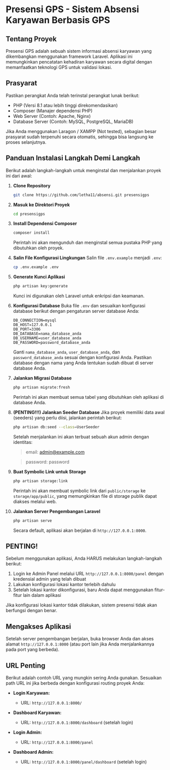 # Presensi GPS - Sistem Absensi Karyawan Berbasis GPS

## Tentang Proyek

Presensi GPS adalah sebuah sistem informasi absensi karyawan yang dikembangkan menggunakan framework Laravel. Aplikasi ini memungkinkan pencatatan kehadiran karyawan secara digital dengan memanfaatkan teknologi GPS untuk validasi lokasi.

## Prasyarat

Pastikan perangkat Anda telah terinstal perangkat lunak berikut:

- PHP (Versi 8.1 atau lebih tinggi direkomendasikan)
- Composer (Manajer dependensi PHP)
- Web Server (Contoh: Apache, Nginx)
- Database Server (Contoh: MySQL, PostgreSQL, MariaDB)

Jika Anda menggunakan Laragon / XAMPP (Not tested), sebagian besar prasyarat sudah terpenuhi secara otomatis, sehingga bisa langsung ke proses selanjutnya.

## Panduan Instalasi Langkah Demi Langkah

Berikut adalah langkah-langkah untuk menginstal dan menjalankan proyek ini dari awal:

1.  **Clone Repository**
    ```bash
    git clone https://github.com/letha11/absensi.git presensigps
    ```

2.  **Masuk ke Direktori Proyek**
    ```bash
    cd presensigps
    ```

3.  **Install Dependensi Composer**
    ```bash
    composer install
    ```
    Perintah ini akan mengunduh dan menginstal semua pustaka PHP yang dibutuhkan oleh proyek.

4.  **Salin File Konfigurasi Lingkungan**
    Salin file `.env.example` menjadi `.env`:
    ```bash
    cp .env.example .env
    ```

5.  **Generate Kunci Aplikasi**
    ```bash
    php artisan key:generate
    ```
    Kunci ini digunakan oleh Laravel untuk enkripsi dan keamanan.

6.  **Konfigurasi Database**
    Buka file `.env` dan sesuaikan konfigurasi database berikut dengan pengaturan server database Anda:
    ```env
    DB_CONNECTION=mysql
    DB_HOST=127.0.0.1
    DB_PORT=3306
    DB_DATABASE=nama_database_anda
    DB_USERNAME=user_database_anda
    DB_PASSWORD=password_database_anda
    ```
    Ganti `nama_database_anda`, `user_database_anda`, dan `password_database_anda` sesuai dengan konfigurasi Anda. Pastikan database dengan nama yang Anda tentukan sudah dibuat di server database Anda.

7.  **Jalankan Migrasi Database**
    ```bash
    php artisan migrate:fresh
    ```
    Perintah ini akan membuat semua tabel yang dibutuhkan oleh aplikasi di database Anda.

8.  **(PENTING!!!) Jalankan Seeder Database**
    Jika proyek memiliki data awal (seeders) yang perlu diisi, jalankan perintah berikut:
    ```bash
    php artisan db:seed --class=UserSeeder
    ```
    Setelah menjalankan ini akan terbuat sebuah akun admin dengan identitas:

    > email: admin@example.com

    > password: password

9.  **Buat Symbolic Link untuk Storage**
    ```bash
    php artisan storage:link
    ```
    Perintah ini akan membuat symbolic link dari `public/storage` ke `storage/app/public`, yang memungkinkan file di storage publik dapat diakses melalui web.

10. **Jalankan Server Pengembangan Laravel**
    ```bash
    php artisan serve
    ```
    Secara default, aplikasi akan berjalan di `http://127.0.0.1:8000`.

## PENTING!

Sebelum menggunakan aplikasi, Anda HARUS melakukan langkah-langkah berikut:
1. Login ke Admin Panel melalui URL `http://127.0.0.1:8000/panel` dengan kredensial admin yang telah dibuat
2. Lakukan konfigurasi lokasi kantor terlebih dahulu
3. Setelah lokasi kantor dikonfigurasi, baru Anda dapat menggunakan fitur-fitur lain dalam aplikasi

Jika konfigurasi lokasi kantor tidak dilakukan, sistem presensi tidak akan berfungsi dengan benar.


## Mengakses Aplikasi

Setelah server pengembangan berjalan, buka browser Anda dan akses alamat `http://127.0.0.1:8000` (atau port lain jika Anda menjalankannya pada port yang berbeda).

## URL Penting

Berikut adalah contoh URL yang mungkin sering Anda gunakan. Sesuaikan path URL ini jika berbeda dengan konfigurasi routing proyek Anda:

-   **Login Karyawan:**
    -   URL: `http://127.0.0.1:8000/`
-   **Dashboard Karyawan:**
    -   URL: `http://127.0.0.1:8000/dashboard` (setelah login)

-   **Login Admin:**
    -   URL: `http://127.0.0.1:8000/panel`
-   **Dashboard Admin:**
    -   URL: `http://127.0.0.1:8000/panel/dashboard` (setelah login)
